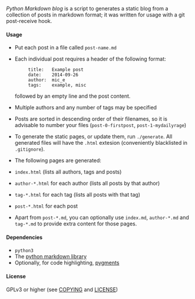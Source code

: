 *Python Markdown blog* is a script to generates a static blog from a collection of posts in markdown format; it was written for usage with a git post-receive hook.

#### Usage

- Put each post in a file called `post-name.md`
 - Each individual post requires a header of the following format:

            title:   Example post
            date:    2014-09-26
            author:  mic_e
            tags:    example, misc

   followed by an empty line and the post content.
  - Multiple authors and any number of tags may be specified

 - Posts are sorted in descending order of their filenames, so it is advisable to number your files (`post-0-firstpost`, `post-1-mydailyrage`)
- To generate the static pages, or update them, run `./generate`. All generated files will have the `.html` extesion (conveniently blacklisted in `.gitignore`).
- The following pages are generated:
 - `index.html` (lists all authors, tags and posts)
 - `author-*.html` for each author (lists all posts by that author)
 - `tag-*.html` for each tag (lists all posts with that tag)
 - `post-*.html` for each post
- Apart from `post-*.md`, you can optionally use `index.md`, `author-*.md` and `tag-*.md` to provide extra content for those pages.

#### Dependencies

- `python3`
- The [python markdown library](https://pypi.python.org/pypi/Markdown)
- Optionally, for code highlighting, [pygments](http://pygments.org/)

#### License

GPLv3 or higher (see [COPYING](COPYING) and [LICENSE](LICENSE))
